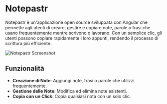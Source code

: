 # Notepastr

Notepastr è un'applicazione open source sviluppata con Angular che permette agli utenti di creare, gestire e copiare note, parole o frasi che usano frequentemente mentre scrivono o lavorano. Con un semplice clic, gli utenti possono copiare rapidamente i loro appunti, rendendo il processo di scrittura più efficiente.

![Notepastr Screenshot](https://cdn.discordapp.com/attachments/597144661240315945/1272860660199591956/image.png?ex=66bc835d&is=66bb31dd&hm=23dd01b3d5105b2eaae307ad3c43abd302731a2fe458cbf67a167e328a9edeef&) 

## Funzionalità

- **Creazione di Note**: Aggiungi note, frasi o parole che utilizzi frequentemente.
- **Gestione delle Note**: Modifica ed elimina note esistenti.
- **Copia con un Click**: Copia qualsiasi nota con un solo clic.
